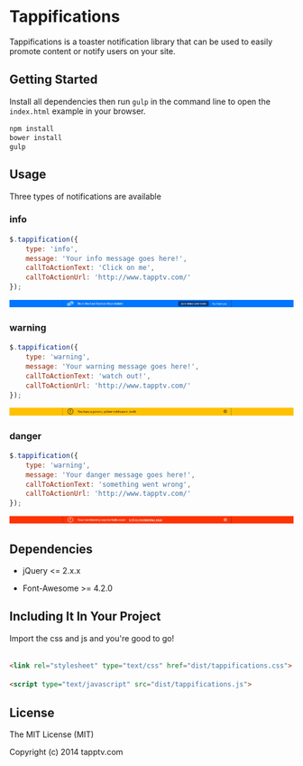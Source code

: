 # Tappifications

Tappifications is a toaster notification library that can be used to easily promote content or notify users on your site.

## Getting Started

Install all dependencies then run `gulp` in the command line to open the `index.html` example in your browser.

```
npm install
bower install
gulp
```

## Usage

Three types of notifications are available

### info

```javascript
$.tappification({
    type: 'info',
    message: 'Your info message goes here!',
    callToActionText: 'Click on me',
    callToActionUrl: 'http://www.tapptv.com/'
});
```

![info](media/info.jpg)

### warning

```javascript
$.tappification({
    type: 'warning',
    message: 'Your warning message goes here!',
    callToActionText: 'watch out!',
    callToActionUrl: 'http://www.tapptv.com/'
});
```

![warning](media/warning.jpg)

### danger

```javascript
$.tappification({
    type: 'warning',
    message: 'Your danger message goes here!',
    callToActionText: 'something went wrong',
    callToActionUrl: 'http://www.tapptv.com/'
});
```

![danger](media/danger.jpg)

## Dependencies

* jQuery <= 2.x.x

* Font-Awesome >= 4.2.0

## Including It In Your Project

Import the css and js and you're good to go!

```html

<link rel="stylesheet" type="text/css" href="dist/tappifications.css">

<script type="text/javascript" src="dist/tappifications.js">
```

## License

The MIT License (MIT)

Copyright (c) 2014 tapptv.com

